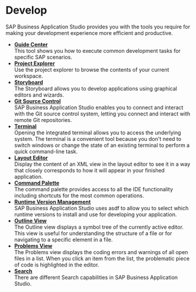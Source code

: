<!-- loio5126b9b8f0564329b6ad788b6f93b7c8 -->

# Develop

SAP Business Application Studio provides you with the tools you require for making your development experience more efficient and productive.

-   **[Guide Center](guide-center-fe03a4e.md "This tool shows you how to execute common development tasks for specific SAP
		scenarios.")**  
This tool shows you how to execute common development tasks for specific SAP scenarios.
-   **[Project Explorer](project-explorer-780ba0f.md "Use the project explorer to browse the contents of your current
		workspace.")**  
Use the project explorer to browse the contents of your current workspace.
-   **[Storyboard](storyboard-6ca2941.md "The Storyboard allows you to develop applications using graphical editors and
		wizards.")**  
The Storyboard allows you to develop applications using graphical editors and wizards.
-   **[Git Source Control](git-source-control-9689c07.md "SAP Business Application Studio enables you to
		connect and interact with the Git source control system, letting you connect and interact
		with remote Git repositories.")**  
SAP Business Application Studio enables you to connect and interact with the Git source control system, letting you connect and interact with remote Git repositories.
-   **[Terminal](terminal-c8b4ae9.md "Opening the integrated terminal allows you to access the underlying system. The
		terminal is a convenient tool because you don't need to switch windows or change the state
		of an existing terminal to perform a quick command-line task. ")**  
Opening the integrated terminal allows you to access the underlying system. The terminal is a convenient tool because you don't need to switch windows or change the state of an existing terminal to perform a quick command-line task.
-   **[Layout Editor](layout-editor-90ba99a.md "Display the content of an XML view in the layout editor to see it in a way that
		closely corresponds to how it will appear in your finished application.")**  
Display the content of an XML view in the layout editor to see it in a way that closely corresponds to how it will appear in your finished application.
-   **[Command Palette](command-palette-78788bf.md "The command palette provides access to all the IDE functionality including shortcuts
		for the most common operations. ")**  
The command palette provides access to all the IDE functionality including shortcuts for the most common operations.
-   **[Runtime Version Management](runtime-version-management-8270e77.md "SAP Business Application Studio uses asdf to
		allow you to select which runtime versions to install and use for developing your
		application.")**  
SAP Business Application Studio uses asdf to allow you to select which runtime versions to install and use for developing your application.
-   **[Outline View](outline-view-6e9a280.md "The Outline view displays a symbol tree of the currently active editor. This view is
		useful for understanding the structure of a file or for navigating to a specific element in
		a file.")**  
The Outline view displays a symbol tree of the currently active editor. This view is useful for understanding the structure of a file or for navigating to a specific element in a file.
-   **[Problems View](problems-view-f5bd850.md "The Problems view displays the coding errors and warnings of all open files in a
		list. When you click an item from the list, the problematic piece of code is highlighted in
		the editor.")**  
The Problems view displays the coding errors and warnings of all open files in a list. When you click an item from the list, the problematic piece of code is highlighted in the editor.
-   **[Search](search-1d57a70.md "There are different Search capabilities in SAP Business Application Studio.")**  
There are different Search capabilities in SAP Business Application Studio.


